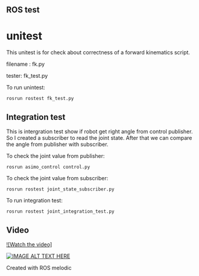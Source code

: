 ## ROS test

# unitest
This unitest is for check about correctness of a forward kinematics script.

filename : fk.py

tester: fk_test.py
 
To run unintest: 

	rosrun rostest fk_test.py

## Integration test

This is intergration test show if robot get right angle from control publisher. So I created a subscriber to read the joint state. After that we can compare the angle from publisher with subscriber.

To check the joint value from publisher:

	rosrun asimo_control control.py

To check the joint value from subscriber:

	rosrun rostest joint_state_subscriber.py

To run integration test: 
	
	rosrun rostest joint_integration_test.py


## Video 

[![Watch the video]](https://www.youtube.com/watch?v=_ndAP1dwUtQ)

[![IMAGE ALT TEXT HERE](http://img.youtube.com/vi/_ndAP1dwUtQ/0.jpg)](https://www.youtube.com/watch?v=_ndAP1dwUtQ)

Created with ROS melodic 
